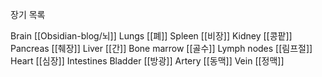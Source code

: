 장기 목록



Brain [[Obsidian-blog/뇌]]
Lungs [[폐]]
Spleen [[비장]]
Kidney [[콩팥]]
Pancreas [[췌장]]
Liver [[간]]
Bone marrow [[골수]]
Lymph nodes [[림프절]]
Heart [[심장]]
Intestines 
Bladder [[방광]]
Artery [[동맥]]
Vein [[정맥]]










